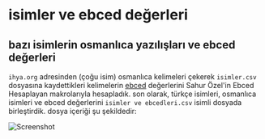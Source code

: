 # isimler ve ebced değerleri
## bazı isimlerin osmanlıca yazılışları ve ebced değerleri

```ihya.org``` adresinden (çoğu isim) osmanlıca kelimeleri çekerek ```isimler.csv``` dosyasına kaydettikleri
kelimelerin [ebced](https://tr.wikipedia.org/wiki/Ebced_hesab%C4%B1) değerlerini Sahur Özel'in Ebced Hesaplayan makrolarıyla hesapladık.
son olarak, türkçe isimleri, osmanlıca isimleri ve ebced değerlerini  ```isimler ve ebcedleri.csv``` isimli dosyada birleştirdik.
dosya içeriği şu şekildedir:

![Screenshot](https://github.com/metatronslove/isimler-ve-ebced-de-erleri/blob/master/G%C3%B6r%C3%BCnt%C3%BC%20Yakalay%C4%B1c%C4%B136.png?raw=true "Ekran Görüntüsü")

